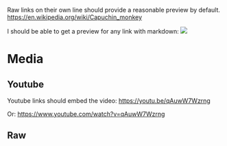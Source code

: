 Raw links on their own line should provide a reasonable preview by default.
https://en.wikipedia.org/wiki/Capuchin_monkey

I should be able to get a preview for any link with markdown:
![](https://en.wikipedia.org/wiki/Capuchin_monkey)

# Media
## Youtube
Youtube links should embed the video:
https://youtu.be/qAuwW7Wzrng

Or:
https://www.youtube.com/watch?v=qAuwW7Wzrng

## Raw